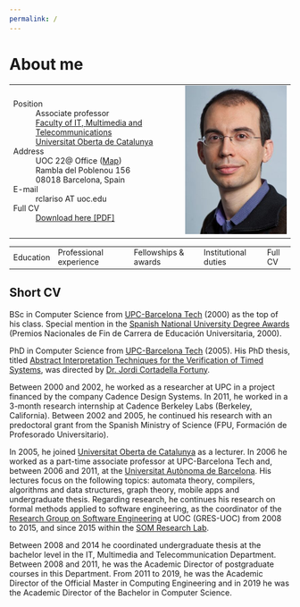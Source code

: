 ```yaml
---
permalink: /
---
```

# About me


<table style="width:100%">
  <tr>
    <td>
     <dl>
        <dt> 
          Position
        </dt>
        <dd> 
          Associate professor <br/>
          <a href="https://www.uoc.edu/portal/en/estudis_arees/informatica_multimedia_telecomunicacio/index.html">Faculty of IT, Multimedia and Telecommunications</a> <br/>
          <a href="https://www.uoc.edu">Universitat Oberta de Catalunya</a> 
        </dd>
        <dt>
          Address
        </dt>
        <dd>
          UOC 22@ Office (<a href="https://www.google.es/maps/dir//Rambla+del+Poblenou,+156,+08018+Barcelona,+Spain/@41.4063554,2.1925564,17z/data=!4m8!4m7!1m0!1m5!1m1!1s0x12a4a33b497ecae5:0xe4b9ee875f578f75!2m2!1d2.1947451!2d41.4063554">Map</a>) <br/>
          Rambla del Poblenou 156 <br/>
          08018 Barcelona, Spain
        </dd>
        <dt>
          E-mail
        </dt>
        <dd>
          rclariso AT uoc.edu
        </dd>
        <dt>
          Full CV
       </dt>
       <dd>
         <a href="/docs/rclariso-research-cv.pdf">Download here [PDF]</a>
       </dd>
      </dl> 
    </td>
    <td>
      <img src="/img/robert-clariso.jpg" alt="Photo of Robert Clarisó" height="60%">
    </td>
  </tr>
</table>

<table width="100%">
  <tr>
    <td> Education </td>
    <td> Professional experience </td>
    <td> Fellowships & awards </td>
    <td> Institutional duties </td>
    <td> Full CV </td>
  </tr> 
</table>

## Short CV

BSc in Computer Science from [UPC-Barcelona Tech](https://www.upc.edu/en) (2000) as the top of his class. Special mention in the [Spanish National University Degree Awards](https://www.boe.es/diario_boe/txt.php?id=BOE-A-2000-15324) (Premios Nacionales de Fin de Carrera de Educación Universitaria, 2000).

PhD in Computer Science from [UPC-Barcelona Tech](https://www.upc.edu/en) (2005). His PhD thesis, titled [Abstract Interpretation Techniques for the Verification of Timed Systems](/docs/thesis/rclariso-phd-thesis.pdf), was directed by [Dr. Jordi Cortadella Fortuny](https://www.cs.upc.edu/~jordicf/).
 
Between 2000 and 2002, he worked as a researcher at UPC in a project financed by the company Cadence Design Systems. In 2011, he worked in a 3-month research internship at Cadence Berkeley Labs (Berkeley, California). Between 2002 and 2005, he continued his research with an predoctoral grant from the Spanish Ministry of Science (FPU, Formación de Profesorado Universitario).
 
In 2005, he joined [Universitat Oberta de Catalunya](https://www.uoc.edu) as a lecturer. In 2006 he worked as a part-time associate professor at UPC-Barcelona Tech and, between 2006 and 2011, at the [Universitat Autònoma de Barcelona](https://www.uab.edu). His lectures focus on the following topics: automata theory, compilers, algorithms and data structures, graph theory, mobile apps and undergraduate thesis. Regarding research, he continues his research on formal methods applied to software engineering, as the coordinator of the [Research Group on Software Engineering](gres.uoc.edu) at UOC (GRES-UOC) from 2008 to 2015, and since 2015 within the [SOM Research Lab](https://som-research.uoc.edu).
 
Between 2008 and 2014 he coordinated undergraduate thesis at the bachelor level in the IT, Multimedia and Telecommunication Department. Between 2008 and 2011, he was the Academic Director of postgraduate courses in this Department. From 2011 to 2019, he was the Academic Director of the Official Master in Computing Engineering and in 2019 he was the Academic Director of the Bachelor in Computer Science.
    
